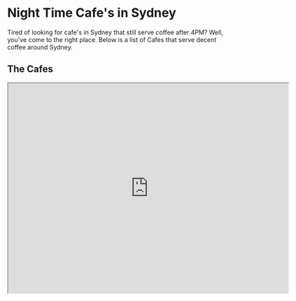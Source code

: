 # Night Time Cafe's in Sydney
Tired of looking for cafe's in Sydney that still serve coffee after 4PM? Well, you've come to the right place. Below is a list of Cafes that serve decent coffee around Sydney.

## The Cafes

<iframe src="https://www.google.com/maps/d/u/0/embed?mid=1httdxLB3S-7cvbWAngMDmnEFVjMb2zUQ" width="640" height="480"></iframe>

